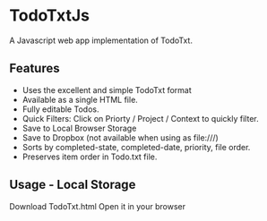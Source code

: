 TodoTxtJs
=========

A Javascript web app implementation of TodoTxt.

Features
--------

* Uses the excellent and simple TodoTxt format
* Available as a single HTML file.
* Fully editable Todos.
* Quick Filters: Click on Priorty / Project / Context to quickly filter.
* Save to Local Browser Storage
* Save to Dropbox (not available when using as file:///)
* Sorts by completed-state, completed-date, priority, file order.
* Preserves item order in Todo.txt file.

Usage - Local Storage
---------------------

Download TodoTxt.html
Open it in your browser

